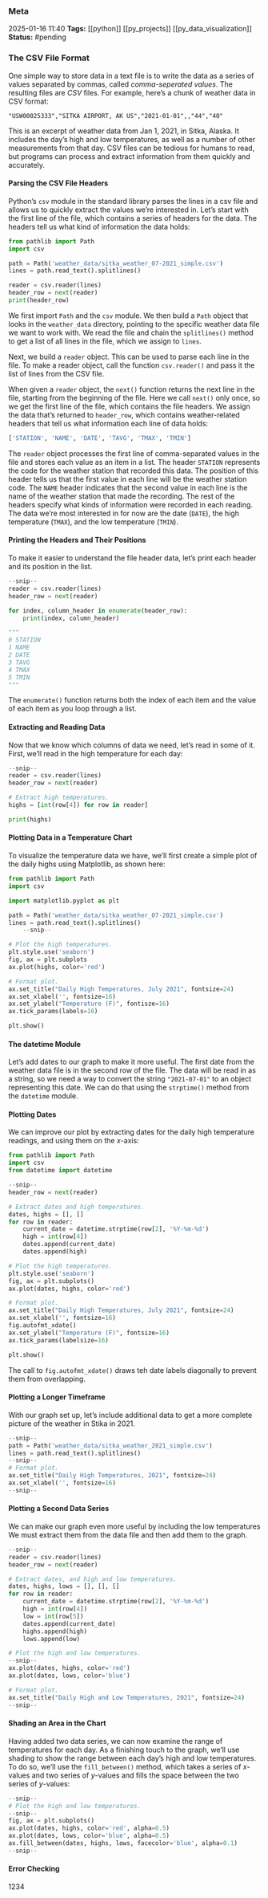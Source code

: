 ### Meta
2025-01-16 11:40
**Tags:** [[python]] [[py_projects]] [[py_data_visualization]]
**Status:** #pending 

### The CSV File Format
One simple way to store data in a text file is to write the data as a series of values separated by commas, called *comma-seperated values*. The resulting files are *CSV* files. For example, here’s a chunk of weather data in CSV format:
```CSV title:example.csv
"USW00025333","SITKA AIRPORT, AK US","2021-01-01",,"44","40"
```

This is an excerpt of weather data from Jan 1, 2021, in Sitka, Alaska. It includes the day’s high and low temperatures, as well as a number of other measurements from that day. CSV files can be tedious for humans to read, but programs can process and extract information from them quickly and accurately.

#### Parsing the CSV File Headers
Python’s `csv` module in the standard library parses the lines in a csv file and allows us to quickly extract the values we’re interested in. Let’s start with the first line of the file, which contains a series of headers for the data. The headers tell us what kind of information the data holds:
```Python title:sitka_highs.py
from pathlib import Path
import csv

path = Path('weather_data/sitka_weather_07-2021_simple.csv')
lines = path.read_text().splitlines()

reader = csv.reader(lines)
header_row = next(reader)
print(header_row)
```

We first import `Path` and the `csv` module. We then build a `Path` object that looks in the `weather_data` directory, pointing to the specific weather data file we want to work with. We read the file and chain the `splitlines()` method to get a list of all lines in the file, which we assign to `lines`.

Next, we build a `reader` object. This can be used to parse each line in the file. To make a reader object, call the function `csv.reader()` and pass it the list of lines from the CSV file.

When given a `reader` object, the `next()` function returns the next line in the file, starting from the beginning of the file. Here we call `next()` only once, so we get the first line of the file, which contains the file headers. We assign the data that’s returned to `header_row`, which contains weather-related headers that tell us what information each line of data holds:
```Bash title:output.sh
['STATION', 'NAME', 'DATE', 'TAVG', 'TMAX', 'TMIN']
```

The `reader` object processes the first line of comma-separated values in the file and stores each value as an item in a list. The header `STATION` represents the code for the weather station that recorded this data. The position of this header tells us that the first value in each line will be the weather station code. The `NAME` header indicates that the second value in each line is the name of the weather station that made the recording. The rest of the headers specify what kinds of information were recorded in each reading. The data we’re most interested in for now are the date (`DATE`), the high temperature (`TMAX`), and the low temperature (`TMIN`).

#### Printing the Headers and Their Positions
To make it easier to understand the file header data, let’s print each header and its position in the list.
```Python title:sitka_highs.py
--snip--
reader = csv.reader(lines)
header_row = next(reader)

for index, column_header in enumerate(header_row):
	print(index, column_header)

"""
0 STATION
1 NAME
2 DATE
3 TAVG
4 TMAX
5 TMIN
"""
```

The `enumerate()` function returns both the index of each item and the value of each item as you loop through a list.

#### Extracting and Reading Data
Now that we know which columns of data we need, let’s read in some of it. First, we’ll read in the high temperature for each day:
```Python title:sitka_highs.py
--snip--
reader = csv.reader(lines)
header_row = next(reader)

# Extract high temperatures.
highs = [int(row[4]) for row in reader]

print(highs)
```

#### Plotting Data in a Temperature Chart
To visualize the temperature data we have, we’ll first create a simple plot of the daily highs using Matplotlib, as shown here:
```Python title:sitka_highs.py
from pathlib import Path
import csv

import matplotlib.pyplot as plt

path = Path('weather_data/sitka_weather_07-2021_simple.csv')
lines = path.read_text().splitlines()
	--snip--

# Plot the high temperatures.
plt.style.use('seaborn')
fig, ax = plt.subplots
ax.plot(highs, color='red')

# Format plot.
ax.set_title("Daily High Temperatures, July 2021", fontsize=24)
ax.set_xlabel('', fontsize=16)
ax.set_ylabel("Temperature (F)", fontisze=16)
ax.tick_params(labels=16)

plt.show()
```

#### The datetime Module
Let’s add dates to our graph to make it more useful. The first date from the weather data file is in the second row of the file. The data will be read in as a string, so we need a way to convert the string `"2021-07-01"` to an object representing this date. We can do that using the `strptime()` method from the `datetime` module.

#### Plotting Dates
We can improve our plot by extracting dates for the daily high temperature readings, and using them on the *x*-axis:
```Python title:sitka_highs.py
from pathlib import Path
import csv
from datetime import datetime

--snip--
header_row = next(reader)

# Extract dates and high temperatures.
dates, highs = [], []
for row in reader:
	current_date = datetime.strptime(row[2], '%Y-%m-%d')
	high = int(row[4])
	dates.append(current_date)
	dates.append(high)

# Plot the high temperatures.
plt.style.use('seaborn')
fig, ax = plt.subplots()
ax.plot(dates, highs, color='red')

# Format plot.
ax.set_title("Daily High Temperatures, July 2021", fontsize=24)
ax.set_xlabel('', fontsize=16)
fig.autofmt_xdate()
ax.set_ylabel("Temperature (F)", fontsize=16)
ax.tick_params(labelsize=16)

plt.show()

```

The call to `fig.autofmt_xdate()` draws teh date labels diagonally to prevent them from overlapping.

#### Plotting a Longer Timeframe
With our graph set up, let’s include additional data to get a more complete picture of the weather in Stika in 2021.
```Python title:sitka_highs.py
--snip--
path = Path('weather_data/sitka_weather_2021_simple.csv')
lines = path.read_text().splitlines()
--snip--
# Format plot.
ax.set_title("Daily High Temperatures, 2021", fontsize=24)
ax.set_xlabel('', fontsize=16)
--snip--
```

#### Plotting a Second Data Series
We can make our graph even more useful by including the low temperatures We must extract them from the data file and then add them to the graph.
```Python title:sitka_highs.py
--snip--
reader = csv.reader(lines)
header_row = next(reader)

# Extract dates, and high and low temperatures.
dates, highs, lows = [], [], []
for row in reader:
	current_date = datetime.strptime(row[2], '%Y-%m-%d')
	high = int(row[4])
	low = int(row[5])
	dates.append(current_date)
	highs.append(high)
	lows.append(low)

# Plot the high and low temperatures.
--snip--
ax.plot(dates, highs, color='red')
ax.plot(dates, lows, color='blue')

# Format plot.
ax.set_title("Daily High and Low Temperatures, 2021", fontsize=24)
--snip--
```

#### Shading an Area in the Chart
Having added two data series, we can now examine the range of temperatures for each day. As a finishing touch to the graph, we’ll use shading to show the range between each day’s high and low temperatures. To do so, we’ll use the `fill_between()` method, which takes a series of *x*-values and two series of *y*-values and fills the space between the two series of *y*-values:
```Python title:sitka_highs.py
--snip--
# Plot the high and low temperatures.
--snip--
fig, ax = plt.subplots()
ax.plot(dates, highs, color='red', alpha=0.5)
ax.plot(dates, lows, color='blue', alpha=0.5)
ax.fill_between(dates, highs, lows, facecolor='blue', alpha=0.1)
--snip--
```

#### Error Checking
1234